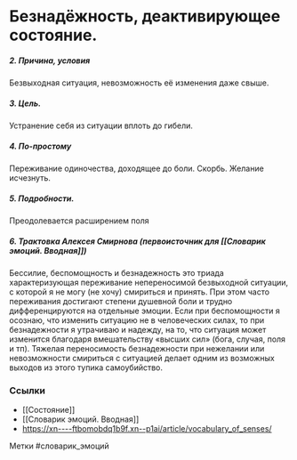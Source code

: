 


#  Безнадёжность, деактивирующее состояние. 

##### 2. Причина, условия
Безвыходная ситуация, невозможность её изменения даже свыше.

##### 3. Цель.
Устранение себя из ситуации вплоть до гибели.

##### 4. По-простому
Переживание одиночества, доходящее до боли. Скорбь. Желание исчезнуть.

##### 5. Подробности.
Преодолевается расширением поля

##### 6. Трактовка Алексея Смирнова (первоисточник для [[Словарик эмоций. Вводная]])
Бессилие, беспомощность и безнадежность это триада характеризующая переживание непереносимой безвыходной ситуации, с которой я не могу (не хочу) смириться и принять. При этом часто переживания достигают степени душевной боли и трудно дифференцируются на отдельные эмоции. Если при беспомощности я осознаю, что изменить ситуацию не в человеческих силах, то при безнадежности я утрачиваю и надежду, на то, что ситуация может изменится благодаря вмешательству «высших сил» (бога, случая, поля и тп). Тяжелая переносимость безнадежности при нежелании или невозможности смириться с ситуацией делает одним из возможных выходов из этого тупика самоубийство.


### Ссылки
- [[Состояние]]
- [[Словарик эмоций. Вводная]]
- https://xn----ftbomobdq1b9f.xn--p1ai/article/vocabulary_of_senses/

Метки #словарик_эмоций 



